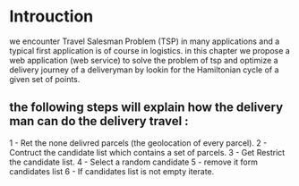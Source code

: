 # Introuction

we encounter Travel Salesman Problem (TSP) in many applications and a typical first application is of course in logistics.
in this chapter we propose a web application (web service) to solve the problem of tsp and optimize a delivery journey of a deliveryman by lookin for the Hamiltonian cycle of a given set of points.


## the following steps will explain how the delivery man can do the delivery travel : 

1 - Ret the none delivred parcels (the geolocation of every parcel).
2 - Contruct the candidate list which contains a set of parcels. 
3 - Get Restrict the candidate list.
4 - Select a random candidate 
5 - remove it form candidates list 
6 - If candidates list is not empty iterate.

